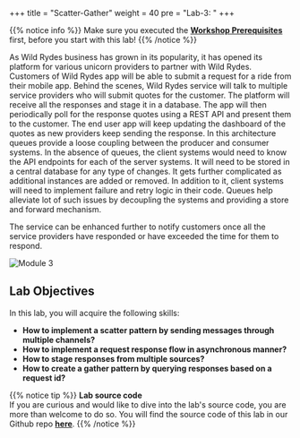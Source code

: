 +++
title = "Scatter-Gather"
weight = 40
pre = "Lab-3: "
+++

{{% notice info %}}
Make sure you executed the **[Workshop Prerequisites](/prerequisites.html)** first, before you start with this lab!
{{% /notice %}}

As Wild Rydes business has grown in its popularity,  it has opened its platform for various unicorn providers to partner with Wild Rydes. Customers of Wild Rydes app will be able to submit a request for a ride from their mobile app. Behind the scenes, Wild Rydes service will talk to multiple service providers who will submit quotes for the customer. The platform will receive all the responses and stage it in a database. The app will then periodically poll for the response quotes using a REST API and present them to the customer. The end user app will keep updating the dashboard of the quotes as new providers keep sending the response. In this architecture queues provide a loose coupling between the producer and consumer systems. In the absence of queues, the client systems would need to know the API endpoints for each of the server systems. It will need to be stored in a central database for any type of changes. It gets further complicated as additional instances are added or removed. In addition to it, client systems will need to implement failure and retry logic in their code. Queues help alleviate lot of such issues by decoupling the systems and providing a store and forward mechanism.
<br />

The service can be enhanced further to notify customers once all the service providers have responded or have exceeded the time for them to respond.

![Module 3](scatter-gather/module-3.png)

## Lab Objectives

In this lab, you will acquire the following skills:  

+ **How to implement a scatter pattern by sending messages through multiple channels?**
+ **How to implement a request response flow in asynchronous manner?**
+ **How to stage responses from multiple sources?**
+ **How to create a gather pattern by querying responses based on a request id?**


{{% notice tip %}}
**Lab source code**  
If you are curious and would like to dive into the lab's source code, you are more than welcome to do so. You will find the source code of this lab in our Github repo **[here](https://github.com/aws-samples/asynchronous-messaging-workshop/tree/master/code/lab-3)**.
{{% /notice %}}



